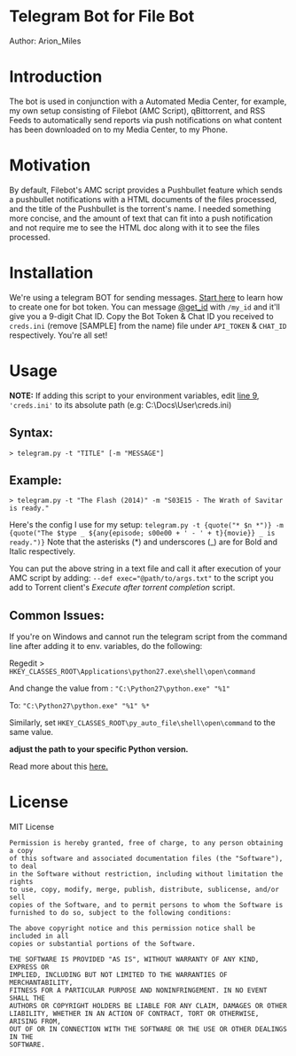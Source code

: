 # Telegram Bot for File Bot
Author: Arion_Miles

# Introduction
The bot is used in conjunction with a Automated Media Center, for example, my own setup consisting of Filebot (AMC Script), qBittorrent, and RSS Feeds to automatically send reports via push notifications on what content has been downloaded on to my Media Center, to my Phone.


# Motivation
By default, Filebot's AMC script provides a Pushbullet feature which sends a pushbullet notifications with a HTML documents of the files processed, and the title of the Pushbullet is the torrent's name. I needed something more concise, and the amount of text that can fit into a push notification and not require me to see the HTML doc along with it to see the files processed.

# Installation
We're using a telegram BOT for sending messages. [Start here](https://core.telegram.org/bots#3-how-do-i-create-a-bot) to learn how to create one for bot token. You can message [@get_id](https://telegram.me/get_id_bot) with `/my_id` and it'll give you a 9-digit Chat ID. Copy the Bot Token & Chat ID you received to `creds.ini` (remove [SAMPLE] from the name) file under `API_TOKEN` & `CHAT_ID` respectively. You're all set!

# Usage

**NOTE:** If adding this script to your environment variables, edit [line 9](https://github.com/ArionMiles/Filebot-To-Telegram/blob/master/telegram.py#L9), `'creds.ini'` to its absolute path (e.g: C:\Docs\User\creds.ini)

## Syntax:
`> telegram.py -t "TITLE" [-m "MESSAGE"]`

## Example:
`> telegram.py -t "The Flash (2014)" -m "S03E15 - The Wrath of Savitar is ready."`

Here's the config I use for my setup:
`telegram.py -t {quote("* $n *")} -m {quote("The $type _ ${any{episode; s00e00 + ' - ' + t}{movie}} _ is ready.")}`
Note that the asterisks (*) and underscores (_) are for Bold and Italic respectively.

You can put the above string in a text file and call it after execution of your AMC script by adding:
`--def exec="@path/to/args.txt"` to the script you add to Torrent client's *Execute after torrent completion* script.

## Common Issues:

If you're on Windows and cannot run the telegram script from the command line after adding it to env. variables, do the following:

Regedit > `HKEY_CLASSES_ROOT\Applications\python27.exe\shell\open\command`
   
And change the value from : `"C:\Python27\python.exe" "%1"`
   
To: `"C:\Python27\python.exe" "%1" %*`

Similarly, set `HKEY_CLASSES_ROOT\py_auto_file\shell\open\command` to the same value. 

**adjust the path to your specific Python version.**

Read more about this [here.](http://eli.thegreenplace.net/2010/12/14/problem-passing-arguments-to-python-scripts-on-windows/)

# License
MIT License

```
Permission is hereby granted, free of charge, to any person obtaining a copy
of this software and associated documentation files (the "Software"), to deal
in the Software without restriction, including without limitation the rights
to use, copy, modify, merge, publish, distribute, sublicense, and/or sell
copies of the Software, and to permit persons to whom the Software is
furnished to do so, subject to the following conditions:

The above copyright notice and this permission notice shall be included in all
copies or substantial portions of the Software.

THE SOFTWARE IS PROVIDED "AS IS", WITHOUT WARRANTY OF ANY KIND, EXPRESS OR
IMPLIED, INCLUDING BUT NOT LIMITED TO THE WARRANTIES OF MERCHANTABILITY,
FITNESS FOR A PARTICULAR PURPOSE AND NONINFRINGEMENT. IN NO EVENT SHALL THE
AUTHORS OR COPYRIGHT HOLDERS BE LIABLE FOR ANY CLAIM, DAMAGES OR OTHER
LIABILITY, WHETHER IN AN ACTION OF CONTRACT, TORT OR OTHERWISE, ARISING FROM,
OUT OF OR IN CONNECTION WITH THE SOFTWARE OR THE USE OR OTHER DEALINGS IN THE
SOFTWARE.
```
